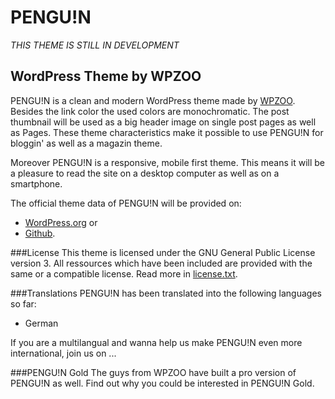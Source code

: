 PENGU!N
=======

*THIS THEME IS STILL IN DEVELOPMENT*

WordPress Theme by WPZOO
-------
PENGU!N is a clean and modern WordPress theme made by [WPZOO](http://wpzoo.ch/). Besides the link color the used colors are monochromatic. The post thumbnail will be used as a big header image on single post pages as well as Pages. These theme characteristics make it possible to use PENGU!N for bloggin' as well as a magazin theme. 

Moreover PENGU!N is a responsive, mobile first theme. This means it will be a pleasure to read the site on a desktop computer as well as on a smartphone.

The official theme data of PENGU!N will be provided on:
- [WordPress.org](https://wordpress.org/themes/penguin/) or
- [Github](https://github.com/wpzoo/penguin/).

###License
This theme is licensed under the GNU General Public License version 3. All ressources which have been included are provided with the same or a compatible license. Read more in [license.txt](/license.txt).

###Translations
PENGU!N has been translated into the following languages so far:
- German

If you are a multilangual and wanna help us make PENGU!N even more international, join us on ...

###PENGU!N Gold
The guys from WPZOO have built a pro version of PENGU!N as well. Find out why you could be interested in PENGU!N Gold. 